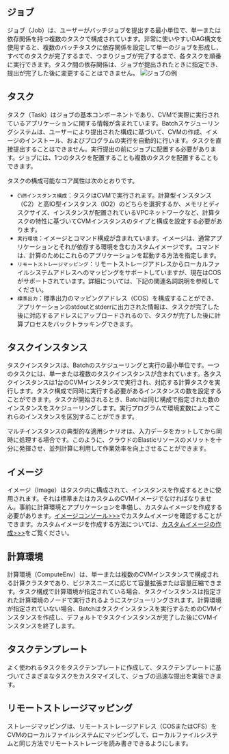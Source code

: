 
## ジョブ
ジョブ（Job）は、ユーザーがバッチジョブを提出する最小単位で、単一または依存関係を持つ複数のタスクで構成されています。非常に使いやすいDAG構文を使用すると、複数のバッチタスクに依存関係を設定して単一のジョブを形成し、すべてのタスクが完了するまで、つまりジョブが完了するまで、各タスクを順番に実行できます。タスク間の依存関係は、ジョブが提出されたときに指定でき、提出が完了した後に変更することはできません。
![ジョブの例](https://main.qcloudimg.com/raw/9daacc1499e69b9c1f800e43bbe249d5.png)
## タスク
タスク（Task）はジョブの基本コンポーネントであり、CVMで実際に実行されているアプリケーションに関する情報が含まれています。Batchスケジューリングシステムは、ユーザーにより提出された構成に基づいて、CVMの作成、イメージのインストール、およびプログラムの実行を自動的に行います。タスクを直接提出することはできません。実行提出の前にジョブに配置する必要があります。ジョブには、1つのタスクを配置することも複数のタスクを配置することもできます。

タスクの構成可能なコア属性は次のとおりです。
* ``CVMインスタンス構成``：タスクはCVMで実行されます。計算型インスタンス（C2）と高IO型インスタンス（IO2）のどちらを選択するか、メモリとディスクサイズ、インスタンスが配置されているVPCネットワークなど、計算タスクの特性に基づいてCVMインスタンスのタイプと構成を設定する必要があります。
* ``実行環境``：イメージとコマンド構成が含まれています。イメージは、通常アプリケーションとそれが依存する環境を含むカスタムイメージです。コマンドは、計算のためにこれらのアプリケーションを起動する方法を指定します。
* ``リモートストレージマッピング``：リモートストレージアドレスからローカルファイルシステムアドレスへのマッピングをサポートしていますが、現在はCOSがサポートされています。詳細については、下記の関連名詞説明を参照してください。
* ``標準出力``：標準出力のマッピングアドレス（COS）を構成することができ、アプリケーションのstdoutとstderrに出力された情報は、タスクが完了した後に対応するアドレスにアップロードされるので、タスクが完了した後に計算プロセスをバックトラッキングできます。

## タスクインスタンス
タスクインスタンスは、Batchのスケジューリングと実行の最小単位です。一つのタスクには、単一または複数のタスクインスタンスが含まれています。各タスクインスタンスは1台のCVMインスタンスで実行され、対応する計算タスクを実行します。タスク構成で同時に実行する必要があるインスタンスの数を設定することができます。タスクが開始されるとき、Batchは同じ構成で指定された数のインスタンスをスケジューリングします。実行プログラムで環境変数によってこれらのインスタンスを区別することができます。

マルチインスタンスの典型的な適用シナリオは、入力データをカットしてから同時に処理する場合です。このように、クラウドのElasticリソースのメリットを十分に発揮させ、並列計算に利用して作業効率を向上させることができます。
## イメージ
イメージ（Image）はタスク内に構成されて、インスタンスを作成するときに使用されます。それは標準またはカスタムのCVMイメージでなければなりません。事前に計算環境とアプリケーションを準備し、カスタムイメージを作成する必要があります。[イメージコンソール>>>](https://console.cloud.tencent.com/cvm/image?rid=1&imageType=1)でカスタムイメージを確認することができます。カスタムイメージを作成する方法については、[カスタムイメージの作成>>>](https://cloud.tencent.com/document/product/213/4942)をご覧ください。
## 計算環境
計算環境（ComputeEnv）は、単一または複数のCVMインスタンスで構成される計算クラスタであり、ビジネスニーズに応じて容量拡張または容量圧縮できます。タスク構成で計算環境が指定されている場合、タスクインスタンスは指定された計算環境のノードで実行されるようにスケジューリングされます。計算環境が指定されていない場合、Batchはタスクインスタンスを実行するためのCVMインスタンスを作成し、デフォルトでタスクインスタンスが完了した後にCVMインスタンスを終了します。
## タスクテンプレート
よく使われるタスクをタスクテンプレートに作成して、タスクテンプレートに基づいてさまざまなタスクをカスタマイズして、ジョブの迅速な提出を実装できます。
## リモートストレージマッピング
ストレージマッピングは、リモートストレージアドレス（COSまたはCFS）をCVMのローカルファイルシステムにマッピングして、ローカルファイルシステムと同じ方法でリモートストレージを読み書きできるようにします。

